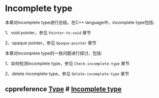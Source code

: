 # Incomplete type

本章对incomplete type进行总结，在C++ language中，incomplete type包括:

1、void pointer，参见 `Pointer-to-void` 章节

2、opaque pointer，参见 `Opaque-pointer` 章节

本章对incomplete type的一些问题进行探讨，包括:

1、如何检测incomplete type，参见 `Check-incomplete-type` 章节

2、delete incomplete type，参见 `Delete-incomplete-type` 章节

## cppreference [Type](https://en.cppreference.com/w/cpp/language/type) # [Incomplete type](https://en.cppreference.com/w/cpp/language/type#Incomplete_type)